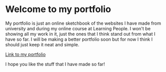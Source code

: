 # Welcome to my portfolio

My portfolio is just an online sketchbook of the websites I have made from university and during my online course at Learning People. I won't be showing all my work in it, just the ones that I think stand out from what I have so far. I will be making a better portfolio soon but for now I think I should just keep it neat and simple.

[Link to my portfolio](https://thajeepan-rathiharan.github.io/Portfolio/)

I hope you like the stuff that I have made so far!
